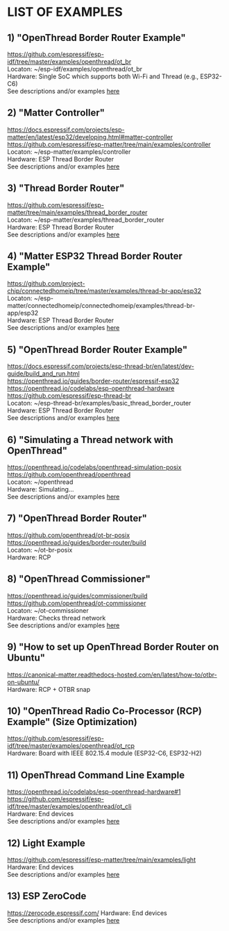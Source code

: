 # LIST OF EXAMPLES

## 1) "OpenThread Border Router Example"  
   https://github.com/espressif/esp-idf/tree/master/examples/openthread/ot_br  
   Locaton: ~/esp-idf/examples/openthread/ot_br  
   Hardware: Single SoC which supports both Wi-Fi and Thread (e.g., ESP32-C6)  
   See descriptions and/or examples [here](esp-idf-ot_br-esp32c6.md)  
  
## 2) "Matter Controller"  
   https://docs.espressif.com/projects/esp-matter/en/latest/esp32/developing.html#matter-controller  
   https://github.com/espressif/esp-matter/tree/main/examples/controller  
   Locaton: ~/esp-matter/examples/controller  
   Hardware: ESP Thread Border Router  
   See descriptions and/or examples [here](esp-matter-controller.md)  
  
## 3) "Thread Border Router"  
   https://github.com/espressif/esp-matter/tree/main/examples/thread_border_router  
   Locaton: ~/esp-matter/examples/thread_border_router  
   Hardware: ESP Thread Border Router  
   See descriptions and/or examples [here](esp-matter-thread_border_router.md)  
  
## 4) "Matter ESP32 Thread Border Router Example"  
   https://github.com/project-chip/connectedhomeip/tree/master/examples/thread-br-app/esp32  
   Locaton: ~/esp-matter/connectedhomeip/connectedhomeip/examples/thread-br-app/esp32  
   Hardware: ESP Thread Border Router  
   See descriptions and/or examples [here](esp-matter-thread-br-app-esp32.md)  
  
## 5) "OpenThread Border Router Example"  
   https://docs.espressif.com/projects/esp-thread-br/en/latest/dev-guide/build_and_run.html  
   https://openthread.io/guides/border-router/espressif-esp32  
   https://openthread.io/codelabs/esp-openthread-hardware  
   https://github.com/espressif/esp-thread-br  
   Locaton: ~/esp-thread-br/examples/basic_thread_border_router  
   Hardware: ESP Thread Border Router  
   See descriptions and/or examples [here](esp-basic_thread_border_router.md)  
  
## 6) "Simulating a Thread network with OpenThread"  
   https://openthread.io/codelabs/openthread-simulation-posix  
   https://github.com/openthread/openthread  
   Locaton: ~/openthread  
   Hardware: Simulating...  
   See descriptions and/or examples [here](openthread-simulation-posix.md)  
  
## 7) "OpenThread Border Router"  
   https://github.com/openthread/ot-br-posix  
   https://openthread.io/guides/border-router/build  
   Locaton: ~/ot-br-posix  
   Hardware: RCP  
  
## 8) "OpenThread Commissioner"  
   https://openthread.io/guides/commissioner/build  
   https://github.com/openthread/ot-commissioner  
   Locaton: ~/ot-commissioner  
   Hardware: Checks thread network  
   See descriptions and/or examples [here](ot-commissioner.md)  
  
## 9) "How to set up OpenThread Border Router on Ubuntu"  
   https://canonical-matter.readthedocs-hosted.com/en/latest/how-to/otbr-on-ubuntu/  
   Hardware: RCP + OTBR snap  
  
## 10) "OpenThread Radio Co-Processor (RCP) Example" (Size Optimization)  
   https://github.com/espressif/esp-idf/tree/master/examples/openthread/ot_rcp  
   Hardware: Board with IEEE 802.15.4 module (ESP32-C6, ESP32-H2)  
  
## 11) OpenThread Command Line Example  
   https://openthread.io/codelabs/esp-openthread-hardware#1  
   https://github.com/espressif/esp-idf/tree/master/examples/openthread/ot_cli  
   Hardware: End devices  
   See descriptions and/or examples [here](esp-idf-ot_cli.md)  
  
## 12) Light Example  
   https://github.com/espressif/esp-matter/tree/main/examples/light  
   Hardware: End devices  
   See descriptions and/or examples [here](esp-matter-light.md)  
   
## 13) ESP ZeroCode
   https://zerocode.espressif.com/
   Hardware: End devices  
   See descriptions and/or examples [here](esp-zerocode.md)  
